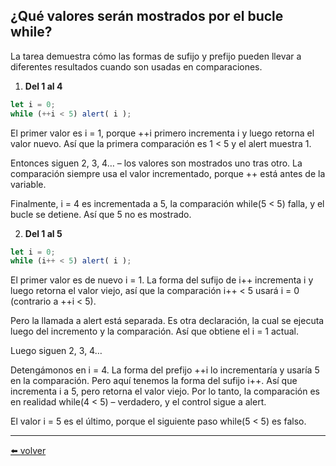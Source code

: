 ## ¿Qué valores serán mostrados por el bucle while?

La tarea demuestra cómo las formas de sufijo y prefijo pueden llevar a diferentes resultados cuando son usadas en comparaciones.

1. **Del 1 al 4**

````js
let i = 0;
while (++i < 5) alert( i );
````

El primer valor es i = 1, porque ++i primero incrementa i y luego retorna el valor nuevo. Así que la primera comparación es 1 < 5 y el alert muestra 1.

Entonces siguen 2, 3, 4… – los valores son mostrados uno tras otro. La comparación siempre usa el valor incrementado, porque ++ está antes de la variable.

Finalmente, i = 4 es incrementada a 5, la comparación while(5 < 5) falla, y el bucle se detiene. Así que 5 no es mostrado.

2. **Del 1 al 5**

````js
let i = 0;
while (i++ < 5) alert( i );
````

El primer valor es de nuevo i = 1. La forma del sufijo de i++ incrementa i y luego retorna el valor viejo, así que la comparación i++ < 5 usará i = 0 (contrario a ++i < 5).

Pero la llamada a alert está separada. Es otra declaración, la cual se ejecuta luego del incremento y la comparación. Así que obtiene el i = 1 actual.

Luego siguen 2, 3, 4…

Detengámonos en i = 4. La forma del prefijo ++i lo incrementaría y usaría 5 en la comparación. Pero aquí tenemos la forma del sufijo i++. Así que incrementa i a 5, pero retorna el valor viejo. Por lo tanto, la comparación es en realidad while(4 < 5) – verdadero, y el control sigue a alert.

El valor i = 5 es el último, porque el siguiente paso while(5 < 5) es falso.


---
[⬅️ volver](https://github.com/VictorHugoAguilar/javascript-interview-questions-explained/blob/main/theory/first-steps/13_while-for/readme.md#que-valores-seran-mostrados-por-el-bucle-while)
